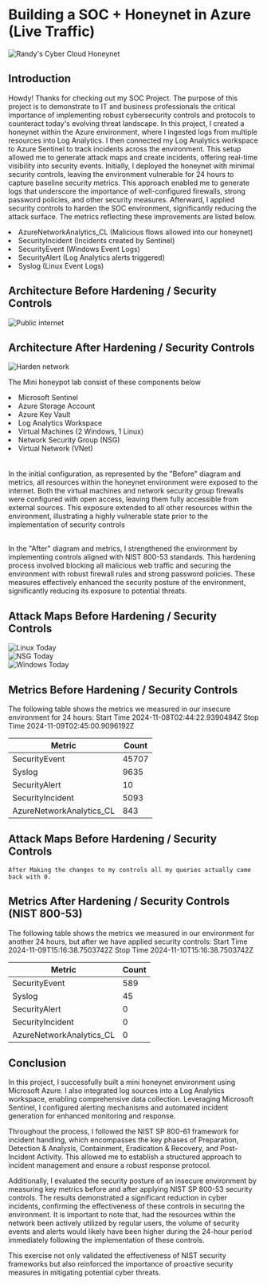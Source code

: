 
# Building a SOC + Honeynet in Azure (Live Traffic)
![Randy's Cyber Cloud Honeynet](https://github.com/user-attachments/assets/c1cd0c26-c1be-4b0a-b563-8f7f01030a1b)


## Introduction

Howdy! Thanks for checking out my SOC Project. The purpose of this project is to demonstrate to IT and business professionals the critical importance of implementing robust cybersecurity controls and protocols to counteract today's evolving threat landscape.
In this project, I created a honeynet within the Azure environment, where I ingested logs from multiple resources into Log Analytics. I then connected my Log Analytics workspace to Azure Sentinel to track incidents across the environment. This setup allowed me to generate attack maps and create incidents, offering real-time visibility into security events.
Initially, I deployed the honeynet with minimal security controls, leaving the environment vulnerable for 24 hours to capture baseline security metrics. This approach enabled me to generate logs that underscore the importance of well-configured firewalls, strong password policies, and other security measures. Afterward, I applied security controls to harden the SOC environment, significantly reducing the attack surface.
The metrics reflecting these improvements are listed below.

<li>AzureNetworkAnalytics_CL (Malicious flows allowed into our honeynet)</li>
<li>SecurityIncident (Incidents created by Sentinel)</li>
<li>SecurityEvent (Windows Event Logs)</li>
<li>SecurityAlert (Log Analytics alerts triggered)</li>
<li>Syslog (Linux Event Logs)</li>

## Architecture Before Hardening / Security Controls
![Public internet ](https://github.com/user-attachments/assets/0444a4a5-8b4b-43c3-9645-de4305d1215a)


## Architecture After Hardening / Security Controls
![Harden network ](https://github.com/user-attachments/assets/27fc337a-4f7d-4209-9374-b19148401d87)


The Mini honeypot lab consist of these components below 

<li>Microsoft Sentinel</li>
<li>Azure Storage Account</li>
<li>Azure Key Vault</li>
<li>Log Analytics Workspace</li>
<li>Virtual Machines (2 Windows, 1 Linux)</li>
<li>Network Security Group (NSG)</li>
<li>Virtual Network (VNet)</li>

<br>
</br>In the initial configuration, as represented by the "Before" diagram and metrics, all resources within the honeynet environment were exposed to the internet. Both the virtual machines and network security group firewalls were configured with open access, leaving them fully accessible from external sources. This exposure extended to all other resources within the environment, illustrating a highly vulnerable state prior to the implementation of security controls <br>
</br>

In the "After" diagram and metrics, I strengthened the environment by implementing controls aligned with NIST 800-53 standards. This hardening process involved blocking all malicious web traffic and securing the environment with robust firewall rules and strong password policies. These measures effectively enhanced the security posture of the environment, significantly reducing its exposure to potential threats.

## Attack Maps Before Hardening / Security Controls
![Linux Today](https://github.com/user-attachments/assets/2ec6a398-edb7-4b34-b363-b65e74c78d2f)<br>
![NSG Today](https://github.com/user-attachments/assets/d243c14f-b5c1-4d4b-8726-e22cad706ac9)<br>
![Windows Today](https://github.com/user-attachments/assets/3b615445-18b0-40f5-b693-f4747fdf3af2)<br>

## Metrics Before Hardening / Security Controls

The following table shows the metrics we measured in our insecure environment for 24 hours:
Start Time 2024-11-08T02:44:22.9390484Z
Stop Time 2024-11-09T02:45:00.9096192Z

| Metric                   | Count
| ------------------------ | -----
| SecurityEvent            | 45707
| Syslog                   | 9635
| SecurityAlert            | 10
| SecurityIncident         | 5093
| AzureNetworkAnalytics_CL | 843

## Attack Maps Before Hardening / Security Controls

```After Making the changes to my controls all my queries actually came back with 0.```

## Metrics After Hardening / Security Controls (NIST 800-53)

The following table shows the metrics we measured in our environment for another 24 hours, but after we have applied security controls:
Start Time 2024-11-09T15:16:38.7503742Z
Stop Time	2024-11-10T15:16:38.7503742Z

| Metric                   | Count
| ------------------------ | -----
| SecurityEvent            | 589
| Syslog                   | 45
| SecurityAlert            | 0
| SecurityIncident         | 0
| AzureNetworkAnalytics_CL | 0

## Conclusion

In this project, I successfully built a mini honeynet environment using Microsoft Azure. I also integrated log sources into a Log Analytics workspace, enabling comprehensive data collection. Leveraging Microsoft Sentinel, I configured alerting mechanisms and automated incident generation for enhanced monitoring and response.

Throughout the process, I followed the NIST SP 800-61 framework for incident handling, which encompasses the key phases of Preparation, Detection & Analysis, Containment, Eradication & Recovery, and Post-Incident Activity. This allowed me to establish a structured approach to incident management and ensure a robust response protocol.

Additionally, I evaluated the security posture of an insecure environment by measuring key metrics before and after applying NIST SP 800-53 security controls. The results demonstrated a significant reduction in cyber incidents, confirming the effectiveness of these controls in securing the environment. It is important to note that, had the resources within the network been actively utilized by regular users, the volume of security events and alerts would likely have been higher during the 24-hour period immediately following the implementation of these controls.

This exercise not only validated the effectiveness of NIST security frameworks but also reinforced the importance of proactive security measures in mitigating potential cyber threats.
